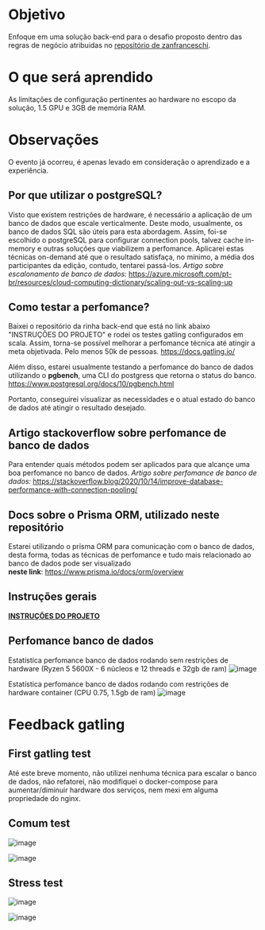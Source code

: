 # Objetivo

Enfoque em uma solução back-end para o desafio proposto dentro das regras de negócio atribuidas no <a href="https://github.com/zanfranceschi/rinha-de-backend-2023-q3"><u>repositório de zanfranceschi</u></a>.

# O que será aprendido

As limitações de configuração pertinentes ao hardware no escopo da solução, 1.5 GPU e 3GB de memória RAM.

# Observações

O evento já ocorreu, é apenas levado em consideração o aprendizado e a experiência.

## Por que utilizar o postgreSQL?

Visto que existem restrições de hardware, é necessário a aplicação de um banco de dados que escale verticalmente. Deste modo, usualmente, os banco de dados SQL são úteis para esta abordagem. Assim, foi-se escolhido o postgreSQL para configurar connection pools, talvez cache in-memory e outras soluções que viabilizem a perfomance. Aplicarei estas técnicas on-demand até que o resultado satisfaça, no mínimo, a média dos participantes da edição, contudo, tentarei passá-los.
<i>Artigo sobre escalonamento de banco de dados:</i> https://azure.microsoft.com/pt-br/resources/cloud-computing-dictionary/scaling-out-vs-scaling-up

## Como testar a perfomance?
Baixei o repositório da rinha back-end que está no link abaixo "INSTRUÇÕES DO PROJETO" e rodei os testes gatling configurados em scala. Assim, torna-se possível melhorar a perfomance técnica até atingir a meta objetivada. Pelo menos 50k de pessoas.
https://docs.gatling.io/

Além disso, estarei usualmente testando a perfomance do banco de dados utilizando o <b>pgbench</b>, uma CLI do postgress que retorna o status do banco. 
https://www.postgresql.org/docs/10/pgbench.html

Portanto, conseguirei visualizar as necessidades e o atual estado do banco de dados até atingir o resultado desejado.

## Artigo stackoverflow sobre perfomance de banco de dados
Para entender quais métodos podem ser aplicados para que alcançe uma boa perfomance no banco de dados.
<i>Artigo sobre perfomance de banco de dados:</i> https://stackoverflow.blog/2020/10/14/improve-database-performance-with-connection-pooling/

## Docs sobre o Prisma ORM, utilizado neste repositório
Estarei utilizando o prisma ORM para comunicação com o banco de dados, desta forma, todas as técnicas de perfomance e tudo mais relacionado ao banco de dados pode ser visualizado<br><b>neste link</b>: https://www.prisma.io/docs/orm/overview

## Instruções gerais

<a href="https://github.com/zanfranceschi/rinha-de-backend-2023-q3/blob/main/INSTRUCOES.md"><b><u>INSTRUÇÕES DO PROJETO</u></b></a>

## Perfomance banco de dados
Estatística perfomance banco de dados rodando sem restrições de hardware (Ryzen 5 5600X - 6 núcleos e 12 threads e 32gb de ram)
![image](https://github.com/wrspada02/rinha-backend/assets/90157791/488a746d-05cb-4667-8773-2f3dcbe5e15a)

Estatística perfomance banco de dados rodando com restrições de hardware container (CPU 0.75, 1.5gb de ram)
![image](https://github.com/user-attachments/assets/a204f84f-1f66-4d21-b5cd-e29281dfea27)


# Feedback gatling
## First gatling test
Até este breve momento, não utilizei nenhuma técnica para escalar o banco de dados, não refatorei, não modifiquei o docker-compose para aumentar/diminuir hardware dos serviços, nem mexi em alguma propriedade do nginx.

## Comum test
![image](https://github.com/user-attachments/assets/c2eb955e-e056-4aa7-a990-28f52a10e806)

![image](https://github.com/user-attachments/assets/a3bb92c0-d65c-427a-ad36-9222369655df)

## Stress test
![image](https://github.com/user-attachments/assets/bad7719b-1407-4e27-8a1f-0d2a793f3eef)

![image](https://github.com/user-attachments/assets/1b69cfbc-84ee-4cdf-b2ee-a3be5e11a457)
